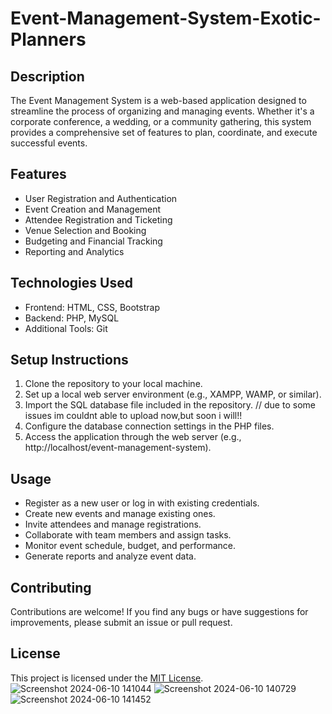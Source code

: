 # Event-Management-System-Exotic-Planners
## Description
The Event Management System is a web-based application designed to streamline the process of organizing and managing events. Whether it's a corporate conference, a wedding, or a community gathering, this system provides a comprehensive set of features to plan, coordinate, and execute successful events.

## Features
- User Registration and Authentication
- Event Creation and Management
- Attendee Registration and Ticketing
- Venue Selection and Booking
- Budgeting and Financial Tracking
- Reporting and Analytics

## Technologies Used
- Frontend: HTML, CSS, Bootstrap
- Backend: PHP, MySQL
- Additional Tools: Git

## Setup Instructions
1. Clone the repository to your local machine.
2. Set up a local web server environment (e.g., XAMPP, WAMP, or similar).
3. Import the SQL database file included in the repository. // due to some issues im couldnt able to upload now,but soon i will!!
4. Configure the database connection settings in the PHP files.
5. Access the application through the web server (e.g., http://localhost/event-management-system).

## Usage
- Register as a new user or log in with existing credentials.
- Create new events and manage existing ones.
- Invite attendees and manage registrations.
- Collaborate with team members and assign tasks.
- Monitor event schedule, budget, and performance.
- Generate reports and analyze event data.

## Contributing
Contributions are welcome! If you find any bugs or have suggestions for improvements, please submit an issue or pull request.

## License
This project is licensed under the [MIT License](LICENSE).
![Screenshot 2024-06-10 141044](https://github.com/SahithRaja09/Event-Management-System-Exotic-Planners/assets/108539118/d41b3c69-6fab-44e4-baa9-ef57ebac220d)
![Screenshot 2024-06-10 140729](https://github.com/SahithRaja09/Event-Management-System-Exotic-Planners/assets/108539118/0e3f2a80-7906-4a09-8856-84544a3d8a21)
![Screenshot 2024-06-10 141452](https://github.com/SahithRaja09/Event-Management-System-Exotic-Planners/assets/108539118/18bb3014-b8a1-4833-b175-22ecda5d8be4)


